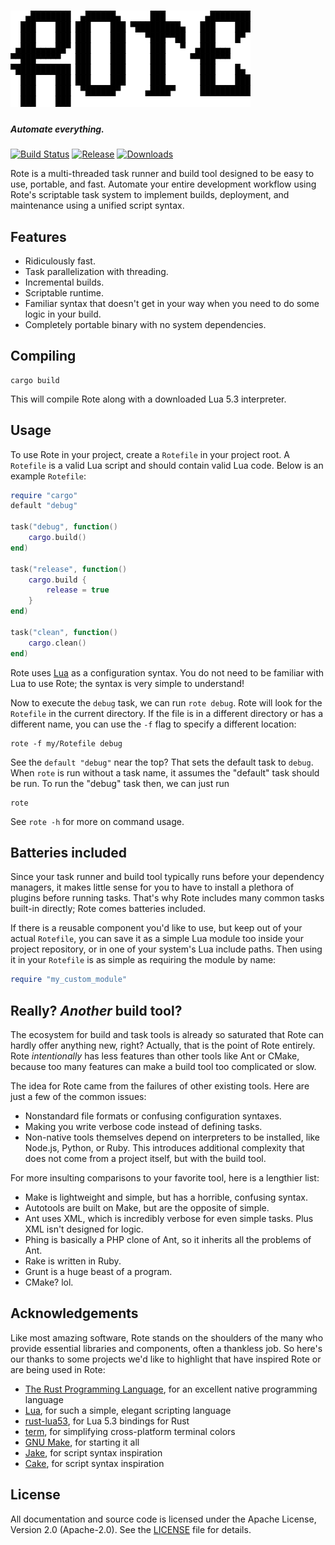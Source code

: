 # ![Rote](/docs/src/logo.png?raw=true)
##### Automate everything.

[![Build Status](https://img.shields.io/travis/sagebind/rote.svg)](https://travis-ci.org/coderstephen/rote) [![Release](https://img.shields.io/github/release/sagebind/rote.svg)]() [![Downloads](https://img.shields.io/github/downloads/sagebind/rote/total.svg)]()

Rote is a multi-threaded task runner and build tool designed to be easy to use, portable, and fast. Automate your entire development workflow using Rote's scriptable task system to implement builds, deployment, and maintenance using a unified script syntax.


## Features
- Ridiculously fast.
- Task parallelization with threading.
- Incremental builds.
- Scriptable runtime.
- Familiar syntax that doesn't get in your way when you need to do some logic in your build.
- Completely portable binary with no system dependencies.


## Compiling

    cargo build

This will compile Rote along with a downloaded Lua 5.3 interpreter.


## Usage
To use Rote in your project, create a `Rotefile` in your project root. A `Rotefile` is a valid Lua script and should contain valid Lua code. Below is an example `Rotefile`:

```lua
require "cargo"
default "debug"

task("debug", function()
    cargo.build()
end)

task("release", function()
    cargo.build {
        release = true
    }
end)

task("clean", function()
    cargo.clean()
end)
```

Rote uses [Lua](http://www.lua.org) as a configuration syntax. You do not need to be familiar with Lua to use Rote; the syntax is very simple to understand!

Now to execute the `debug` task, we can run `rote debug`. Rote will look for the `Rotefile` in the current directory. If the file is in a different directory or has a different name, you can use the `-f` flag to specify a different location:

    rote -f my/Rotefile debug

See the `default "debug"` near the top? That sets the default task to `debug`. When `rote` is run without a task name, it assumes the "default" task should be run. To run the "debug" task then, we can just run

    rote

See `rote -h` for more on command usage.


## Batteries included
Since your task runner and build tool typically runs before your dependency managers, it makes little sense for you to have to install a plethora of plugins before running tasks. That's why Rote includes many common tasks built-in directly; Rote comes batteries included.

If there is a reusable component you'd like to use, but keep out of your actual `Rotefile`, you can save it as a simple Lua module too inside your project repository, or in one of your system's Lua include paths. Then using it in your `Rotefile` is as simple as requiring the module by name:

```lua
require "my_custom_module"
```


## Really? *Another* build tool?
The ecosystem for build and task tools is already so saturated that Rote can hardly offer anything new, right? Actually, that is the point of Rote entirely. Rote *intentionally* has less features than other tools like Ant or CMake, because too many features can make a build tool too complicated or slow.

The idea for Rote came from the failures of other existing tools. Here are just a few of the common issues:

- Nonstandard file formats or confusing configuration syntaxes.
- Making you write verbose code instead of defining tasks.
- Non-native tools themselves depend on interpreters to be installed, like Node.js, Python, or Ruby. This introduces additional complexity that does not come from a project itself, but with the build tool.

For more insulting comparisons to your favorite tool, here is a lengthier list:

- Make is lightweight and simple, but has a horrible, confusing syntax.
- Autotools are built on Make, but are the opposite of simple.
- Ant uses XML, which is incredibly verbose for even simple tasks. Plus XML isn't designed for logic.
- Phing is basically a PHP clone of Ant, so it inherits all the problems of Ant.
- Rake is written in Ruby.
- Grunt is a huge beast of a program.
- CMake? lol.


## Acknowledgements
Like most amazing software, Rote stands on the shoulders of the many who provide essential libraries and components, often a thankless job. So here's our thanks to some projects we'd like to highlight that have inspired Rote or are being used in Rote:

- [The Rust Programming Language](https://www.rust-lang.org), for an excellent native programming language
- [Lua](https://www.lua.org), for such a simple, elegant scripting language
- [rust-lua53](https://github.com/jcmoyer/rust-lua53), for Lua 5.3 bindings for Rust
- [term](https://github.com/Stebalien/term), for simplifying cross-platform terminal colors
- [GNU Make](https://www.gnu.org/software/make), for starting it all
- [Jake](http://jakejs.com), for script syntax inspiration
- [Cake](http://cakebuild.net), for script syntax inspiration


## License
All documentation and source code is licensed under the Apache License, Version 2.0 (Apache-2.0). See the [LICENSE](LICENSE) file for details.
